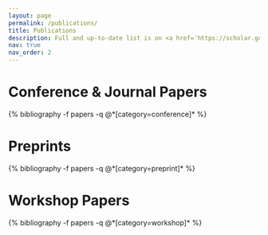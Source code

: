 ```yaml
---
layout: page
permalink: /publications/
title: Publications
description: Full and up-to-date list is on <a href='https://scholar.google.com/citations?user=8N04pBgAAAAJ'>Google Scholar</a>. * denotes equal contribution. <em>underline</em> indicates students supervised.
nav: true
nav_order: 2
---
```


<!-- _pages/publications.md -->
<div class="publications">
<!-- * denotes equal contribution -->
<!-- <h1> preprints </h1> -->


<h1 align="left"> Conference & Journal Papers </h1>
{% bibliography -f papers -q @*[category=conference]* %}

<h1 align="left"> Preprints </h1>
{% bibliography -f papers -q @*[category=preprint]* %}

<h1 align="left"> Workshop Papers </h1>
{% bibliography -f papers -q @*[category=workshop]* %}

</div>
